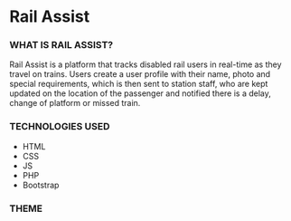 <h1>Rail Assist</h1>

<h3>WHAT IS RAIL ASSIST? </h3>
Rail Assist is a platform that tracks disabled rail users in real-time as they travel on trains. Users create a user profile with their name, photo and special requirements, which is then sent to station staff, who are kept updated on the location of the passenger and notified there is a delay, change of platform or missed train. 

<h3>TECHNOLOGIES USED</h3>
<ul>
  <li>HTML</li>
  <li>CSS</li>
  <li>JS</li>
  <li>PHP</li>
  <li>Bootstrap</li>
</ul>

<h3>THEME</h3>
